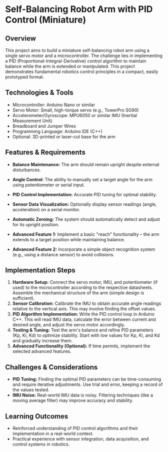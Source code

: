 #  Self-Balancing Robot Arm with PID Control (Miniature)

## Overview
This project aims to build a miniature self-balancing robot arm using a single servo motor and a microcontroller.  The challenge lies in implementing a PID (Proportional-Integral-Derivative) control algorithm to maintain balance while the arm is extended or manipulated.  This project demonstrates fundamental robotics control principles in a compact, easily prototyped format.

## Technologies & Tools
- Microcontroller: Arduino Nano or similar
- Servo Motor:  Small, high-torque servo (e.g., TowerPro SG90)
- Accelerometer/Gyroscope: MPU6050 or similar IMU (Inertial Measurement Unit)
- Breadboard and Jumper Wires
- Programming Language: Arduino IDE (C++)
- Optional: 3D-printed or laser-cut base for the arm

## Features & Requirements
- **Balance Maintenance:** The arm should remain upright despite external disturbances.
- **Angle Control:**  The ability to manually set a target angle for the arm using potentiometer or serial input.
- **PID Control Implementation:** Accurate PID tuning for optimal stability.
- **Sensor Data Visualization:** Optionally display sensor readings (angle, acceleration) on a serial monitor.
- **Automatic Zeroing:**  The system should automatically detect and adjust for its upright position.

- **Advanced Feature 1:** Implement a basic "reach" functionality – the arm extends to a target position while maintaining balance.
- **Advanced Feature 2:** Incorporate a simple object recognition system (e.g., using a distance sensor) to avoid collisions.

## Implementation Steps
1. **Hardware Setup:** Connect the servo motor, IMU, and potentiometer (if used) to the microcontroller according to the respective datasheets.  Assemble the mechanical structure of the arm (simple design is sufficient).
2. **Sensor Calibration:** Calibrate the IMU to obtain accurate angle readings relative to the vertical axis. This may involve finding the offset values.
3. **PID Algorithm Implementation:** Write the PID control loop in Arduino C++. This will read IMU data, calculate the error between current and desired angle, and adjust the servo motor accordingly.
4. **Testing & Tuning:** Test the arm's balance and refine PID parameters (Kp, Ki, Kd) to optimize stability.  Start with low values for Kp, Ki, and Kd and gradually increase them.
5. **Advanced Functionality (Optional):** If time permits, implement the selected advanced features.

## Challenges & Considerations
- **PID Tuning:**  Finding the optimal PID parameters can be time-consuming and require iterative adjustments. Use trial and error, keeping a record of the values tested.
- **IMU Noise:** Real-world IMU data is noisy. Filtering techniques (like a moving average filter) may improve accuracy and stability.

## Learning Outcomes
- Reinforced understanding of PID control algorithms and their implementation in a real-world context.
- Practical experience with sensor integration, data acquisition, and control systems in robotics.

